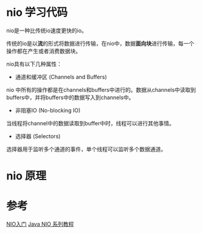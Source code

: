 
# nio 学习代码

nio是一种比传统io速度更快的io。

传统的io是以**流**的形式将数据进行传输，在nio中，数据**面向块**进行传输，每一个操作都在产生或者消费数据块。

nio具有以下几种属性：

* 通道和缓冲区 (Channels and Buffers)

nio 中所有的操作都是在channels和buffers中进行的。数据从channels中读取到buffers中，并将buffers中的数据写入到channels中。

* 非阻塞IO (No-blocking IO)

当线程将channel中的数据读取到buffer中时，线程可以进行其他事情。

* 选择器 (Selectors)

选择器用于监听多个通道的事件，单个线程可以监听多个数据通道。

# nio 原理



# 参考

[NIO入门](https://www.ibm.com/developerworks/cn/education/java/j-nio/j-nio.html)
[Java NIO 系列教程](http://ifeve.com/java-nio-all/)



